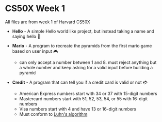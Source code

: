 # CS50X Week 1

All files are from week 1 of Harvard CS50X

- **Hello** - A simple Hello world like project, but instead taking a name and saying hello 👋
  
- **Mario** - A program to recreate the pyramids from the first mario game based on user input 🎮
  - can only accept a number between 1 and 8. must reject anything but a whole number and keep asking for a valid input before building a pyramid
  
- **Credit** - A program that can tell you if a credit card is valid or not 💳
  - American Express numbers start with 34 or 37 with 15-digit numbers
  - Mastercard numbers start with 51, 52, 53, 54, or 55 with 16-digit numbers
  - Visa numbers start with 4 and have 13 or 16-digit numbers
  - Must conform to [Luhn's algorithm](https://www.geeksforgeeks.org/luhn-algorithm/) 